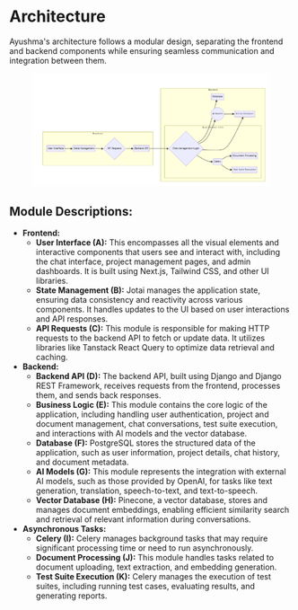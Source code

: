 # Architecture

Ayushma's architecture follows a modular design, separating the frontend and backend components while ensuring seamless communication and integration between them.

<figure><img src="../../assets/image (14).png" alt="" /><figcaption></figcaption></figure>

## Module Descriptions:

* **Frontend:**
  * **User Interface (A):** This encompasses all the visual elements and interactive components that users see and interact with, including the chat interface, project management pages, and admin dashboards. It is built using Next.js, Tailwind CSS, and other UI libraries.
  * **State Management (B):** Jotai manages the application state, ensuring data consistency and reactivity across various components. It handles updates to the UI based on user interactions and API responses.
  * **API Requests (C):** This module is responsible for making HTTP requests to the backend API to fetch or update data. It utilizes libraries like Tanstack React Query to optimize data retrieval and caching.
* **Backend:**
  * **Backend API (D):** The backend API, built using Django and Django REST Framework, receives requests from the frontend, processes them, and sends back responses.
  * **Business Logic (E):** This module contains the core logic of the application, including handling user authentication, project and document management, chat conversations, test suite execution, and interactions with AI models and the vector database.
  * **Database (F):** PostgreSQL stores the structured data of the application, such as user information, project details, chat history, and document metadata.
  * **AI Models (G):** This module represents the integration with external AI models, such as those provided by OpenAI, for tasks like text generation, translation, speech-to-text, and text-to-speech.
  * **Vector Database (H):** Pinecone, a vector database, stores and manages document embeddings, enabling efficient similarity search and retrieval of relevant information during conversations.
* **Asynchronous Tasks:**
  * **Celery (I):** Celery manages background tasks that may require significant processing time or need to run asynchronously.
  * **Document Processing (J):** This module handles tasks related to document uploading, text extraction, and embedding generation.
  * **Test Suite Execution (K):** Celery manages the execution of test suites, including running test cases, evaluating results, and generating reports.
